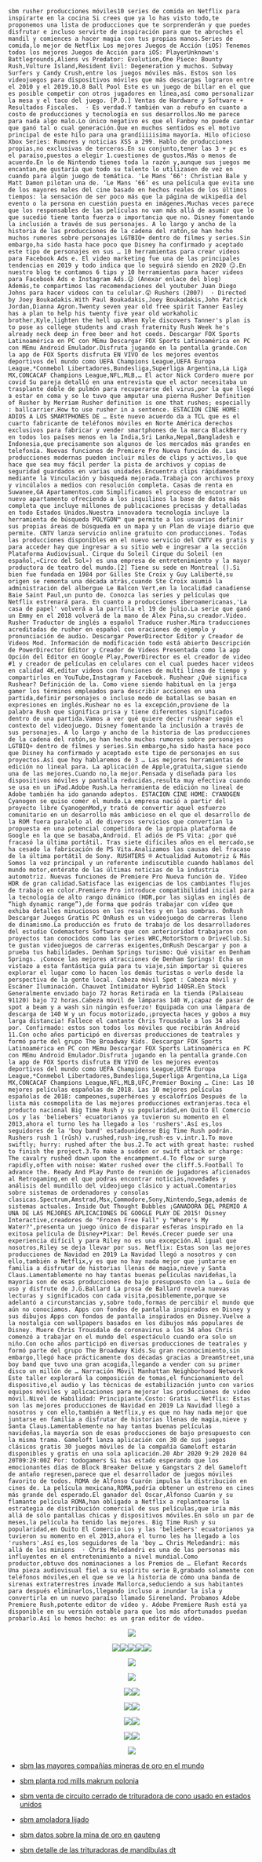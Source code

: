 
```
sbm rusher producciones móviles10 series de comida en Netflix para inspirarte en la cocina Si crees que ya lo has visto todo,te proponemos una lista de producciones que te sorprenderán y que puedes disfrutar e incluso servirte de inspiración para que te abroches el mandil y comiences a hacer magia con tus propias manos.Series de comida,lo mejor de Netflix Los mejores Juegos de Acción (iOS) Tenemos todos los mejores Juegos de Acción para iOS: PlayerUnknown's Battlegrounds,Aliens vs Predator: Evolution,One Piece: Bounty Rush,Vulture Island,Resident Evil: Degeneration y muchos. Subway Surfers y Candy Crush,entre los juegos móviles más. Estos son los videojuegos para dispositivos móviles que más descargas lograron entre el 2010 y el 2019.10.8 Ball Pool Este es un juego de billar en el que es posible competir con otros jugadores en línea,así como personalizar la mesa y el taco del juego. [P.O.] Ventas de Hardware y Software + Resultados Fiscales.  · Es verdad.Y también van a rebufo en cuanto a costo de producciones y tecnología en sus desarrollos.No me parece para nada algo malo.Lo único negativo es que el Fanboy no puede cantar que ganó tal o cual generación.Que en muchos sentidos es el motivo principal de este hilo para una grandíiiiisima mayoría. Hilo oficioso Xbox Series: Rumores y noticias XSS a 299. Hablo de producciones propias,no exclusivas de terceros.En su conjunto,tener las 3 + pc es el paraíso,puestos a elegir 1.cuestiones de gustos.Más o menos de acuerdo.En lo de Nintendo tienes toda la razón y,aunque sus juegos me encantan,me gustaría que todo su talento lo utilizasen de vez en cuando para algún juego de temática. 'Le Mans ‘66': Christian Bale y Matt Damon pilotan una de. ‘Le Mans ‘66’ es una película que evita uno de los mayores males del cine basado en hechos reales de los últimos tiempos: la sensación de ser poco más que la página de wikipedia del evento o la persona en cuestión puesta en imágenes.Muchas veces parece que los responsables de las películas no van más allá de asumir que lo que sucedió tiene tanta fuerza o importancia que no. Disney fomentando la inclusión a través de sus personajes. A lo largo y ancho de la historia de las producciones de la cadena del ratón,se han hecho muchos rumores sobre personajes LGTBIQ+ dentro de filmes y series.Sin embargo,ha sido hasta hace poco que Disney ha confirmado y aceptado este tipo de personajes en sus … 10 herramientas para crear videos para Facebook Ads e. El video marketing fue una de las principales tendencias en 2019 y todo indica que lo seguirá siendo en 2020 😏.En nuestro blog te contamos 6 tips y 10 herramientas para hacer videos para Facebook Ads e Instagram Ads.😉 (Anexar enlace del blog) Además,te compartimos las recomendaciones del youtuber Juan Diego Johns para hacer videos con tu celular.😲 Rushers (2007)  · Directed by Joey Boukadakis.With Paul Boukadakis,Joey Boukadakis,John Patrick Jordan,Dianna Agron.Twenty seven year old free spirit Tanner Easley has a plan to help his twenty five year old workaholic brother,Kyle,lighten the hell up.When Kyle discovers Tanner's plan is to pose as college students and crash fraternity Rush Week he's already neck deep in free beer and hot coeds. Descargar FOX Sports Latinoamérica en PC con MEmu Descargar FOX Sports Latinoamérica en PC con MEmu Android Emulador.Disfruta jugando en la pentalla grande.Con la app de FOX Sports disfruta EN VIVO de los mejores eventos deportivos del mundo como UEFA Champions League,UEFA Europa League,*Conmebol Libertadores,Bundesliga,Superliga Argentina,La Liga MX,CONCACAF Champions League,NFL,MLB,… El actor Nick Cordero muere por covid Su pareja detalló en una entrevista que el actor necesitaba un trasplante doble de pulmón para recuperarse del virus,por la que llegó a estar en coma y se le tuvo que amputar una pierna Rusher Definition of Rusher by Merriam Rusher definition is one that rushes; especially : ballcarrier.How to use rusher in a sentence. ESTACION CINE HOME: ADIOS A LOS SMARTPHONES DE … Este nuevo acuerdo da a TCL que es el cuarto fabricante de teléfonos móviles en Norte América derechos exclusivos para fabricar y vender smartphones de la marca BlackBerry en todos los países menos en la India,Sri Lanka,Nepal,Bangladesh e Indonesia,que precisamente son algunos de los mercados más grandes en telefonía. Nuevas funciones de Premiere Pro Nueva función de. Las producciones modernas pueden incluir miles de clips y activos,lo que hace que sea muy fácil perder la pista de archivos y copias de seguridad guardados en varias unidades.Encuentra clips rápidamente mediante la Vinculación y búsqueda mejorada.Trabaja con archivos proxy y vincúlalos a medios con resolución completa. Casas de renta en Suwanee,GA Apartamentos.com Simplificamos el proceso de encontrar un nuevo apartamento ofreciendo a los inquilinos la base de datos más completa que incluye millones de publicaciones precisas y detalladas en todo Estados Unidos.Nuestra innovadora tecnología incluye la herramienta de búsqueda POLYGON™ que permite a los usuarios definir sus propias áreas de búsqueda en un mapa y un Plan de viaje diario que permite. CNTV lanza servicio online gratuito con producciones. Todas las producciones disponibles en el nuevo servicio del CNTV es gratis y para acceder hay que ingresar a su sitio web e ingresar a la sección Plataforma Audiovisual. Cirque du Soleil Cirque du Soleil (en español,«Circo del Sol») es una empresa de entretenimiento y la mayor productora de teatro del mundo.[2] Tiene su sede en Montreal ().Si bien fue fundada en 1984 por Gilles Ste Croix y Guy Laliberté,su origen se remonta una década atrás,cuando Ste Croix asumió la administración del albergue Le Balcon Vert,en la localidad canadiense Baie Saint Paul,un punto de. Conozca las series y películas que Netflix estrenará para. En cuanto a producciones iberoamericanas,'La casa de papel' volverá a la parrilla el 19 de julio.La serie que ganó un Emmy en el 2018 volverá de la mano de Álex Pina,su creador.Video. Rusher Traductor de inglés a español Traduce rusher.Mira traducciones acreditadas de rusher en español con oraciones de ejemplo y pronunciación de audio. Descargar PowerDirector Editor y Creador de Videos Mod. Información de modificación todo está abierto Descripción de PowerDirector Editor y Creador de Videos Presentada como la app Opción del Editor en Google Play,PowerDirector es el creador de video #1 y creador de películas en celulares con el cual puedes hacer videos en calidad 4K,editar videos con funciones de multi línea de tiempo y compartirlos en YouTube,Instagram y Facebook. Rushear ¿Qué significa Rushear? Definición de la. Como viene siendo habitual en la jerga gamer los términos empleados para describir acciones en una partida,definir personajes o incluso modo de batallas se basan en expresiones en inglés.Rushear no es la excepción,proviene de la palabra Rush que significa prisa y tiene diferentes significados dentro de una partida.Vamos a ver qué quiere decir rushear según el contexto del videojuego. Disney fomentando la inclusión a través de sus personajes. A lo largo y ancho de la historia de las producciones de la cadena del ratón,se han hecho muchos rumores sobre personajes LGTBIQ+ dentro de filmes y series.Sin embargo,ha sido hasta hace poco que Disney ha confirmado y aceptado este tipo de personajes en sus proyectos.Así que hoy hablaremos de 3 … Las mejores herramientas de edición no lineal para. La aplicación de Apple,gratuita,sigue siendo una de las mejores.Cuando no,la mejor.Pensada y diseñada para los dispositivos móviles y pantalla reducidas,resulta muy efectiva cuando se usa en un iPad.Adobe Rush.La herramienta de edición no lineal de Adobe también ha ido ganando adeptos. ESTACION CINE HOME: CYANOGEN Cyanogen se quiso comer el mundo.La empresa nació a partir del proyecto libre CyanogenMod,y trató de convertir aquel esfuerzo comunitario en un desarrollo más ambicioso en el que el desarrollo de la ROM fuera paralelo al de diversos servicios que convertían la propuesta en una potencial competidora de la propia plataforma de Google en la que se basaba,Android. El adiós de PS Vita: ¿por qué fracasó la última portátil. Tras siete difíciles años en el mercado,se ha cesado la fabricación de PS Vita.Analizamos las causas del fracaso de la última portátil de Sony. RUSHTERS ® Actualidad Automotriz & Más Somos la voz principal y un referente indiscutible cuando hablamos del mundo motor,entérate de las últimas noticias de la industria automotriz. Nuevas funciones de Premiere Pro Nueva función de. Vídeo HDR de gran calidad.Satisface las exigencias de los cambiantes flujos de trabajo en color.Premiere Pro introduce compatibilidad inicial para la tecnología de alto rango dinámico (HDR,por las siglas en inglés de “high dynamic range”),de forma que podrás trabajar con vídeo que exhiba detalles minuciosos en los resaltes y en las sombras. OnRush Descargar Juegos Gratis PC OnRush es un videojuego de carreras lleno de dinamismo.La producción es fruto de trabajo de los desarrolladores del estudio Codemasters Software que con anterioridad trabajaron con proyectos tan conocidos como las series WRC,MotorStorm o DriveClub.Si te gustan videojuegos de carreras exigentes,OnRush Descargar y pon a prueba tus habilidades. Denham Springs turismo: Qué visitar en Denham Springs. ¡Conoce las mejores atracciones de Denham Springs! Echa un vistazo a esta fantástica guía para tu viaje,sin importar si quieres explorar el lugar como lo hacen los demás turistas o verlo desde la perspectiva de la gente local. Cabeza móvil Spot : Cabeza móvil y Escáner Iluminación. Chauvet Intimidator Hybrid 140SR.En Stock Generalmente enviado bajo 72 horas Retirada en la tienda (Palaiseau 91120) bajo 72 horas.Cabeza móvil de lámparas 140 W,¡capaz de pasar de spot a beam y a wash sin ningún esfuerzo! Equipada con una lámpara de descarga de 140 W y un focus motorizado,¡proyecta haces y gobos a muy larga distancia! Fallece el cantante Chris Trousdale a los 34 años por. Confirmado: estos son todos los móviles que recibirán Android 11.Con ocho años participó en diversas producciones de teatrales y formó parte del grupo The Broadway Kids. Descargar FOX Sports Latinoamérica en PC con MEmu Descargar FOX Sports Latinoamérica en PC con MEmu Android Emulador.Disfruta jugando en la pentalla grande.Con la app de FOX Sports disfruta EN VIVO de los mejores eventos deportivos del mundo como UEFA Champions League,UEFA Europa League,*Conmebol Libertadores,Bundesliga,Superliga Argentina,La Liga MX,CONCACAF Champions League,NFL,MLB,UFC,Premier Boxing … Cine: Las 10 mejores películas españolas de 2018. Las 10 mejores películas españolas de 2018: campeones,superhéroes y escalofríos Después de la lista más cosmopolita de las mejores producciones extranjeras.toca el producto nacional Big Time Rush y su popularidad,en Quito El Comercio Los y las 'beliebers' ecuatorianos ya tuvieron su momento en el 2013,ahora el turno les ha llegado a los 'rushers'.Así es,los seguidores de la 'boy band' estadounidense Big Time Rush podrán. Rushers rush 1 (rŭsh) v.rushed,rush·ing,rush·es v.intr.1.To move swiftly; hurry: rushed after the bus.2.To act with great haste: rushed to finish the project.3.To make a sudden or swift attack or charge: The cavalry rushed down upon the encampment.4.To flow or surge rapidly,often with noise: Water rushed over the cliff.5.Football To advance the. Ready And Play Punto de reunión de jugadores aficionados al Retrogaming,en el que podras encontrar noticias,novedades y análisis del mundillo del videojuego clásico y actual.Comentarios sobre sistemas de ordenadores y consolas clasicas.Spectrum,Amstrad,Msx,Commodore,Sony,Nintendo,Sega,además de sistemas actuales. Inside Out Thought Bubbles ¡GANADORA DEL PREMIO A UNA DE LAS MEJORES APLICACIONES DE GOOGLE PLAY DE 2015! Disney Interactive,creadores de "Frozen Free Fall" y "Where's My Water?",presenta un juego único de disparar esferas inspirado en la exitosa película de Disney•Pixar: Del Revés.Crecer puede ser una experiencia difícil y para Riley no es una excepción.Al igual que nosotros,Riley se deja llevar por sus. Netflix: Estas son las mejores producciones de Navidad en 2019 La Navidad llegó a nosotros y con ello,también a Netflix,y es que no hay nada mejor que juntarse en familia a disfrutar de historias llenas de magia,nieve y Santa Claus.Lamentablemente no hay tantas buenas películas navideñas,la mayoría son de esas producciones de bajo presupuesto con la … Guía de uso y disfrute de J.G.Ballard La prosa de Ballard revela nuevas lecturas y significados con cada visita,posiblemente,porque se adelantó a circunstancias y,sobre todo,formas de percibir el mundo que aún no conocíamos. Apps con fondos de pantalla inspirados en Disney y sus dibujos Apps con fondos de pantalla inspirados en Disney.Vuelve a la nostalgia con wallpapers basados en los dibujos más populares de Disney. Muere Chris Trousdale de coronavirus a los 34 años Chris comenzó a trabajar en el mundo del espectáculo cuando era solo un niño.Con ocho años participó en diversas producciones de teatrales y formó parte del grupo The Broadway Kids.Su gran reconocimiento,sin embargo,llegó hace prácticamente dos décadas gracias a DreamStreet,una boy band que tuvo una gran acogida,llegando a vender con su primer disco un millón de … Narración Móvil Manhattan Neighborhood Network Este taller explorará la composición de tomas,el funcionamiento del dispositivo,el audio y las técnicas de estabilización junto con varios equipos móviles y aplicaciones para mejorar las producciones de video móvil.Nivel de Habilidad: Principiante.Costo: Gratis … Netflix: Estas son las mejores producciones de Navidad en 2019 La Navidad llegó a nosotros y con ello,también a Netflix,y es que no hay nada mejor que juntarse en familia a disfrutar de historias llenas de magia,nieve y Santa Claus.Lamentablemente no hay tantas buenas películas navideñas,la mayoría son de esas producciones de bajo presupuesto con la misma trama. Gameloft lanza aplicación con 30 de sus juegos clásicos gratis 30 juegos móviles de la compañía Gameloft estarán disponibles y gratis en una sola aplicación.20 Abr 2020 9:29 2020 04 20T09:29:00Z Por: todogamers Si has estado esperando que los emocionantes días de Block Breaker Deluxe y Gangstars 2 del Gameloft de antaño regresen,parece que el desarrollador de juegos móviles favorito de todos. ROMA de Alfonso Cuarón impulsa la distribución en cines de. La película mexicana,ROMA,podría obtener un estreno en cines más grande del esperado.El ganador del Oscar,Alfonso Cuarón y su flamante película ROMA,han obligado a Netflix a replantearse la estrategia de distribución comercial de sus películas,que iría más allá de sólo pantallas chicas y dispositivos móviles.En sólo un par de meses,la película ha tenido las mejores. Big Time Rush y su popularidad,en Quito El Comercio Los y las 'beliebers' ecuatorianos ya tuvieron su momento en el 2013,ahora el turno les ha llegado a los 'rushers'.Así es,los seguidores de la 'boy … Chris Meledandri: más allá de los minions  · Chris Meledandri es una de las personas más influyentes en el entretenimiento a nivel mundial.Como productor,obtuvo dos nominaciones a los Premios de … Elefant Records Una pieza audiovisual fiel a su espíritu serie B,grabado solamente con teléfonos móviles,en el que se ve la historia de cómo una banda de sirenas extraterrestres invade Mallorca,seduciendo a sus habitantes para después eliminarlos,llegando incluso a inundar la isla y convertirla en un nuevo paraíso llamado Sireneland. Probamos Adobe Premiere Rush,potente editor de vídeo y. Adobe Premiere Rush está ya disponible en su versión estable para que los más afortunados puedan probarlo.Así lo hemos hecho: es un gran editor de vídeo. 
```

<div align="center">

<a href="https://es-crusher.shibang-china.com/github&k=sbm+rusher+producciones+m%C3%B3viles"><img src="https://static.shibang-china.com/es/crusher/logo.jpg"></a>

<a href="https://es-crusher.shibang-china.com/github&k=sbm+rusher+producciones+m%C3%B3viles"><img src="https://static.shibang-china.com/es/crusher/index.jpg"></a><a href="https://es-crusher.shibang-china.com/material.htmlgithub&k=sbm+rusher+producciones+m%C3%B3viles"><img src="https://static.shibang-china.com/es/crusher/material.jpg"></a><a href="https://es-crusher.shibang-china.com/application.htmlgithub&k=sbm+rusher+producciones+m%C3%B3viles"><img src="https://static.shibang-china.com/es/crusher/application.jpg"></a><a href="https://es-crusher.shibang-china.com/aboutus.htmlgithub&k=sbm+rusher+producciones+m%C3%B3viles"><img src="https://static.shibang-china.com/es/crusher/aboutus.jpg"></a><a href="https://es-crusher.shibang-china.com/contact.htmlgithub&k=sbm+rusher+producciones+m%C3%B3viles"><img src="https://static.shibang-china.com/es/crusher/contact.jpg"></a>

<a href="https://es-crusher.shibang-china.com/github&k=sbm+rusher+producciones+m%C3%B3viles"><img src="https://static.shibang-china.com/es/crusher/banner.jpg"></a>

<a href="https://swt.shibang-china.com/github&k=sbm+rusher+producciones+m%C3%B3viles"><img src="https://static.shibang-china.com/es/crusher/text.jpg"></a>

<a href="https://swt.shibang-china.com/github&k=sbm+rusher+producciones+m%C3%B3viles"><img src="https://static.shibang-china.com/es/crusher/chat.jpg"></a><a href="https://es-crusher.shibang-china.com/contact.htmlgithub&k=sbm+rusher+producciones+m%C3%B3viles"><img src="https://static.shibang-china.com/es/crusher/message.jpg"></a>

<a href="https://es-crusher.shibang-china.com/products/pe.htmlgithub&k=sbm+rusher+producciones+m%C3%B3viles"><img src="https://static.shibang-china.com/es/crusher/pe.jpg"></a><a href="https://es-crusher.shibang-china.com/products/pf.htmlgithub&k=sbm+rusher+producciones+m%C3%B3viles"><img src="https://static.shibang-china.com/es/crusher/pf.jpg"></a>

<a href="https://es-crusher.shibang-china.com/products/hpt.htmlgithub&k=sbm+rusher+producciones+m%C3%B3viles"><img src="https://static.shibang-china.com/es/crusher/hpt.jpg"></a><a href="https://es-crusher.shibang-china.com/products/vsi.htmlgithub&k=sbm+rusher+producciones+m%C3%B3viles"><img src="https://static.shibang-china.com/es/crusher/vsi.jpg"></a>

<a href="https://es-crusher.shibang-china.com/products/klv.htmlgithub&k=sbm+rusher+producciones+m%C3%B3viles"><img src="https://static.shibang-china.com/es/crusher/klv.jpg"></a><a href="https://es-crusher.shibang-china.com/products/portable.htmlgithub&k=sbm+rusher+producciones+m%C3%B3viles"><img src="https://static.shibang-china.com/es/crusher/portable.jpg"></a>

<a href="https://swt.shibang-china.com/github&k=sbm+rusher+producciones+m%C3%B3viles"><img src="https://static.shibang-china.com/es/crusher/case.jpg"></a>

</div>


* [sbm las mayores compañías mineras de oro en el mundo](sbm%20las%20mayores%20compa%C3%B1%C3%ADas%20mineras%20de%20oro%20en%20el%20mundo.md)

* [sbm planta rod mills makrum polonia](sbm%20planta%20rod%20mills%20makrum%20polonia.md)

* [sbm venta de circuito cerrado de trituradora de cono usado en estados unidos](sbm%20venta%20de%20circuito%20cerrado%20de%20trituradora%20de%20cono%20usado%20en%20estados%20unidos.md)

* [sbm amoladora lijado](sbm%20amoladora%20lijado.md)

* [sbm datos sobre la mina de oro en gauteng](sbm%20datos%20sobre%20la%20mina%20de%20oro%20en%20gauteng.md)

* [sbm detalle de las trituradoras de mandíbulas dt](sbm%20detalle%20de%20las%20trituradoras%20de%20mand%C3%ADbulas%20dt.md)
